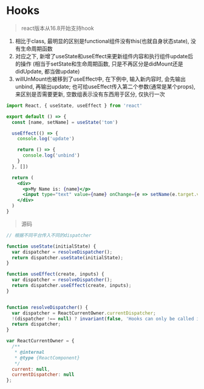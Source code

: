 # Hooks

> react版本从16.8开始支持hook

1. 相比于class, 最明显的区别是functional组件没有this(也就自身状态state), 没有生命周期函数
2. 对应之下, 新增了useState和useEffect来更新组件内容和执行组件update后的操作
(相当于setState和生命周期函数, 只是不再区分是didMount还是didUpdate, 都当做update)
3. willUnMount也被移到了useEffect中, 在下例中, 输入新内容时, 会先输出unbind, 再输出update;
也可给useEffect传入第二个参数(通常是某个props), 来区别是否需要更新, 空数组表示没有东西用于区分, 仅执行一次

```jsx harmony
import React, { useState, useEffect } from 'react'

export default () => {
  const [name, setName] = useState('tom')

  useEffect(() => {
    console.log('update')

    return () => {
      console.log('unbind')
    }
  }, [])

  return (
    <div>
      <p>My Name is: {name}</p>
      <input type="text" value={name} onChange={e => setName(e.target.value)} />
    </div>
  )
}
```

> 源码
```js
// 根据不同平台传入不同的dispatcher

function useState(initialState) {
  var dispatcher = resolveDispatcher();
  return dispatcher.useState(initialState);
}

function useEffect(create, inputs) {
  var dispatcher = resolveDispatcher();
  return dispatcher.useEffect(create, inputs);
}


function resolveDispatcher() {
  var dispatcher = ReactCurrentOwner.currentDispatcher;
  !(dispatcher !== null) ? invariant(false, 'Hooks can only be called inside the body of a function component.') : void 0;
  return dispatcher;
}

var ReactCurrentOwner = {
  /**
   * @internal
   * @type {ReactComponent}
   */
  current: null,
  currentDispatcher: null
};
```
